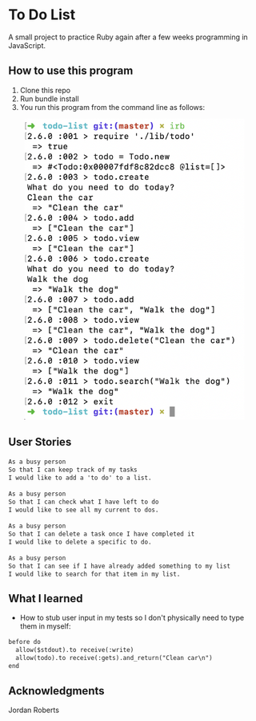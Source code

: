 # To Do List

A small project to practice Ruby again after a few weeks programming in JavaScript.

## How to use this program
1. Clone this repo
2. Run bundle install
3. You run this program from the command line as follows:


<div align="center">
    <img src="Screenshot.png" height="600px"</img>
</div>

## User Stories

```
As a busy person
So that I can keep track of my tasks
I would like to add a 'to do' to a list.

As a busy person
So that I can check what I have left to do
I would like to see all my current to dos.

As a busy person
So that I can delete a task once I have completed it
I would like to delete a specific to do.

As a busy person
So that I can see if I have already added something to my list
I would like to search for that item in my list.
```

## What I learned
* How to stub user input in my tests so I don't physically need to type them in myself:
```
before do
  allow($stdout).to receive(:write)
  allow(todo).to receive(:gets).and_return("Clean car\n")
end
```

## Acknowledgments
Jordan Roberts
